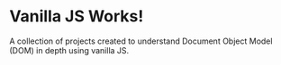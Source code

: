 # Vanilla JS Works!

A collection of projects created to understand Document Object Model (DOM) in depth using vanilla JS.

